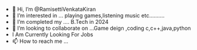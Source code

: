 - 👋 Hi, I’m @RamisettiVenkataKiran
- 👀 I’m interested in ... playing games,listening music etc..........
- 🌱 I’m completed my .... B.Tech in 2024
- 💞️ I’m looking to collaborate on ...Game deign ,coding c,c++,java,python
- I Am Currently Looking For Jobs
- 📫 How to reach me ...

<!---
RamisettiVenkataKiran/RamisettiVenkataKiran is a ✨ special ✨ repository because its `README.md` (this file) appears on your GitHub profile.
You can click the Preview link to take a look at your changes.
--->
